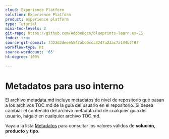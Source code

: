 ```yaml
---
cloud: Experience Platform
solution: Experience Platform
product: experience platform
type: Tutorial
mini-toc-levels: 2
git-repo: https://github.com/AdobeDocs/blueprints-learn.es-ES
index: true
source-git-commit: f323d2deee5547abd0ccc8247a23ac7a144b2f07
workflow-type: ht
source-wordcount: '65'
ht-degree: 100%

---
```



# Metadatos para uso interno

El archivo metadata.md incluye metadatos de nivel de repositorio que pasan a los archivos TOC.md de la guía del usuario en el repositorio. Si desea cambiar el contenido del archivo metadata.md de cualquier guía del usuario, hágalo en cualquier archivo TOC.md.

Vaya a la lista [Metadatos](https://experienceleague.adobe.com/docs/authoring-guide-exl/using/editing/user-guide-setup/metadata.html?lang=es) para consultar los valores válidos de **solución**, **producto** y **tipo**.
